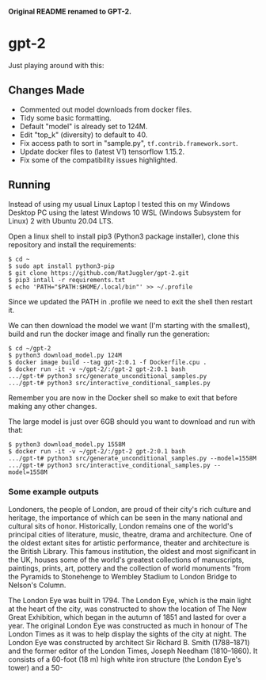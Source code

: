 **Original README renamed to GPT-2.**

# gpt-2
Just playing around with this:

## Changes Made
- Commented out model downloads from docker files.
- Tidy some basic formatting.
- Default "model" is already set to 124M.
- Edit "top_k" (diversity) to default to 40.
- Fix access path to sort in "sample.py", `tf.contrib.framework.sort`.
- Update docker files to (latest V1) tensorflow 1.15.2.
- Fix some of the compatibility issues highlighted.

## Running
Instead of using my usual Linux Laptop I tested this on my Windows Desktop PC using the latest Windows 10 WSL (Windows Subsystem 
for Linux) 2 with Ubuntu 20.04 LTS.

Open a linux shell to install pip3 (Python3 package installer), clone this repository and install the requirements:
```
$ cd ~
$ sudo apt install python3-pip
$ git clone https://github.com/RatJuggler/gpt-2.git
$ pip3 intall -r requirements.txt
$ echo 'PATH="$PATH:$HOME/.local/bin"' >> ~/.profile
```
Since we updated the PATH in .profile we need to exit the shell then restart it.

We can then download the model we want (I'm starting with the smallest), build and run the docker image and finally run the 
generation:
```
$ cd ~/gpt-2
$ python3 download_model.py 124M
$ docker image build --tag gpt-2:0.1 -f Dockerfile.cpu .
$ docker run -it -v ~/gpt-2/:/gpt-2 gpt-2:0.1 bash
.../gpt-t# python3 src/generate_unconditional_samples.py
.../gpt-t# python3 src/interactive_conditional_samples.py
```
Remember you are now in the Docker shell so make to exit that before making any other changes.

The large model is just over 6GB should you want to download and run with that:
```
$ python3 download_model.py 1558M
$ docker run -it -v ~/gpt-2/:/gpt-2 gpt-2:0.1 bash
.../gpt-t# python3 src/generate_unconditional_samples.py --model=1558M
.../gpt-t# python3 src/interactive_conditional_samples.py --model=1558M
```

### Some example outputs
Londoners, the people of London, are proud of their city's rich culture and heritage, the importance of which can be seen in the 
many national and cultural sits of honor. 
Historically, London remains one of the world's principal cities of literature, music, theatre, drama and architecture. One of the 
oldest extant sites for artistic performance, theater and architecture is the British Library. This famous institution, the oldest 
and most significant in the UK, houses some of the world's greatest collections of manuscripts, paintings, prints, art, pottery and
the collection of world monuments ″from the Pyramids to Stonehenge to Wembley Stadium to London Bridge to Nelson's Column.

The London Eye was built in 1794. The London Eye, which is the main light at the heart of the city, was constructed to show the 
location of The New Great Exhibition, which began in the autumn of 1851 and lasted for over a year. The original London Eye was 
constructed as much in honour of The London Times as it was to help display the sights of the city at night. The London Eye was 
constructed by architect Sir Richard B. Smith (1788–1871) and the former editor of the London Times, Joseph Needham (1810–1860). 
It consists of a 60-foot (18 m) high white iron structure (the London Eye's tower) and a 50-
